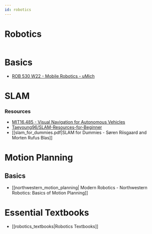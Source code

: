 ```yaml
---
id: robotics
---
```


# Robotics

```table-of-contents
```

# Basics

- [ROB 530 W22 - Mobile Robotics - uMich](https://youtube.com/playlist?list=PLdMorpQLjeXmbFaVku4JdjmQByHHqTd1F&si=9wCuuhWIk-P6_o--)
# SLAM
### Resources
- [MIT16.485 - Visual Navigation for Autonomous Vehicles](https://vnav.mit.edu/)
- [Taeyoung96/SLAM-Resources-for-Beginner](https://github.com/Taeyoung96/SLAM-Resources-for-Beginner)
- [[slam_for_dummies.pdf|SLAM for Dummies - Søren Riisgaard and Morten Rufus Blas]]

# Motion Planning

## Basics

- [[northwestern_motion_planning| Modern Robotics - Northwestern Robotics: Basics of Motion Planning]]


# Essential Textbooks
- [[robotics_textbooks|Robotics Textbooks]]